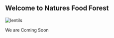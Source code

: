 ## Welcome to Natures Food Forest
![lentils](https://user-images.githubusercontent.com/82590360/114929011-32eb5d00-9e2b-11eb-8f55-62522cc986f4.GIF)

We are Coming Soon
